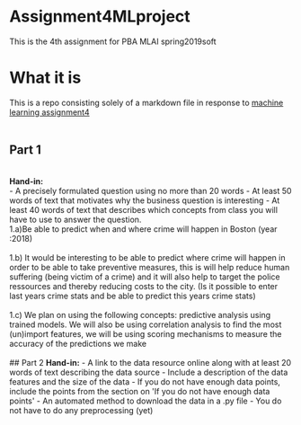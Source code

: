 # Assignment4MLproject
This is the 4th assignment for PBA MLAI spring2019soft

# What it is
This is a repo consisting solely of a markdown file in response to [machine learning assignment4](https://github.com/datsoftlyngby/soft2019spring-ai/tree/master/project4)<br>
<br>
## Part 1
<br>
<b>Hand-in:</b><br>
  - A precisely formulated question using no more than 20 words
  - At least 50 words of text that motivates why the business question is interesting
  - At least 40 words of text that describes which concepts from class you will have to use to answer the question.
  
<br>
1.a)Be able to predict when and where crime will happen in Boston (year :2018)<br>
<br>
1.b) It would be interesting to be able to predict where crime will happen in order to be able to take preventive measures, this is will help reduce human suffering (being victim of a crime) and it will also help to target the police ressources and thereby reducing costs to the city. (Is it possible to enter last years crime stats and be able to predict this years crime stats)<br>
<br>
1.c) We plan on using the following concepts: predictive analysis using trained models. We will also be using correlation analysis to find the most (un)import features, we will be using scoring mechanisms to measure the accuracy of the predictions we make<br>
<br>
## Part 2
<b>Hand-in:</b>
  - A link to the data resource online along with at least 20 words of text describing the data source
      - Include a description of the data features and the size of the data
      - If you do not have enough data points, include the points from the section on 'If you do not have enough data points'
  - An automated method to download the data in a .py file
      - You do not have to do any preprocessing (yet)

